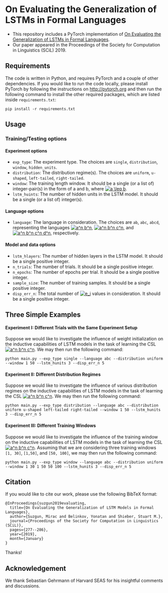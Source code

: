 # On Evaluating the Generalization of LSTMs in Formal Languages
* This repository includes a PyTorch implementation of [On Evaluating the Generalization of LSTMs in Formal Languages](https://arxiv.org/abs/1811.01001). 
* Our paper appeared in the Proceedings of the Society for Computation in Linguistics (SCiL) 2019.

## Requirements
The code is written in Python, and requires PyTorch and a couple of other dependencies. If you would like to run the code locally, please install PyTorch by following the instructions on http://pytorch.org and then run the following command to install the other required packages, which are listed inside `requirements.txt`:
```
pip install -r requirements.txt
```

## Usage
### Training/Testing options
#### Experiment options
* `exp_type`: The experiment type. The choices are `single`, `distribution`, `window`, `hidden_units`. 
* `distribution`: The distribution regime(s). The choices are `uniform`, `u-shaped`, `left-tailed`, `right-tailed`.
* `window`: The training length window. It should be a single (or a list of) integer-pair(s) in the form of a and b, where <a href="https://www.codecogs.com/eqnedit.php?latex=a&space;\leq&space;b" target="_blank"><img src="https://latex.codecogs.com/gif.latex?a&space;\leq&space;b" title="a \leq b" /></a>.
* `lstm_huints`: The number of hidden units in the LSTM model. It should be a single (or a list of) integer(s).

#### Language options
* `language`: The language in consideration. The choices are `ab`, `abc`, `abcd`, representing the languages <a href="https://www.codecogs.com/eqnedit.php?latex=a^n&space;b^n" target="_blank"><img src="https://latex.codecogs.com/gif.latex?a^n&space;b^n" title="a^n b^n" /></a>, <a href="https://www.codecogs.com/eqnedit.php?latex=a^n&space;b^n&space;c^n" target="_blank"><img src="https://latex.codecogs.com/gif.latex?a^n&space;b^n&space;c^n" title="a^n b^n c^n" /></a>, and <a href="https://www.codecogs.com/eqnedit.php?latex=a^n&space;b^n&space;c^n&space;d^n" target="_blank"><img src="https://latex.codecogs.com/gif.latex?a^n&space;b^n&space;c^n&space;d^n" title="a^n b^n c^n d^n" /></a>, respectively.

#### Model and data options
* `lstm_hlayers`: The number of hidden layers in the LSTM model. It should be a single positive integer. 
* `n_trials`: The number of trials. It should be a single positive integer.
* `n_epochs`: The number of epochs per trial. It should be a single positive integer.
* `sample_size`: The number of training samples. It should be a single positive integer.
* `disp_err_n`: The total number of <a href="https://www.codecogs.com/eqnedit.php?latex=e_i" target="_blank"><img src="https://latex.codecogs.com/gif.latex?e_i" title="e_i" /></a> values in consideration. It should be a single positive integer.

## Three Simple Examples
#### Experiment I: Different Trials with the Same Experiment Setup
Suppose we would like to investigate the influence of weight initialization on the inductive capabilities of LSTM models in the task of learning the CSL <a href="https://www.codecogs.com/eqnedit.php?latex=a^n&space;b^n&space;c^n" target="_blank"><img src="https://latex.codecogs.com/gif.latex?a^n&space;b^n&space;c^n" title="a^n b^n c^n" /></a>. We may then run the following command:
```
python main.py --exp_type single --language abc --distribution uniform --window 1 50 --lstm_hunits 3 --disp_err_n 5
```

#### Experiment II: Different Distribution Regimes
Suppose we would like to investigate the influence of various distribution regimes on the inductive capabilities of LSTM models in the task of learning the CSL <a href="https://www.codecogs.com/eqnedit.php?latex=a^n&space;b^n&space;c^n" target="_blank"><img src="https://latex.codecogs.com/gif.latex?a^n&space;b^n&space;c^n" title="a^n b^n c^n" /></a>. We may then run the following command:
```
python main.py --exp_type distribution --language abc --distribution uniform u-shaped left-tailed right-tailed --window 1 50 --lstm_hunits 3 --disp_err_n 5
```

#### Experiment III: Different Training Windows
Suppose we would like to investigate the influence of the training window on the inductive capabilities of LSTM models in the task of learning the CSL <a href="https://www.codecogs.com/eqnedit.php?latex=a^n&space;b^n&space;c^n" target="_blank"><img src="https://latex.codecogs.com/gif.latex?a^n&space;b^n&space;c^n" title="a^n b^n c^n" /></a>. Assuming that we are considering three training windows `[1, 30]`, `[1,50]`, and `[50, 100]`, we may then run the following command:
```
python main.py --exp_type window --language abc --distribution uniform --window 1 30 1 50 50 100 --lstm_hunits 3 --disp_err_n 5
```

## Citation
If you would like to cite our work, please use the following BibTeX format:
```
@InProceedings{suzgun2019evaluating,
  title={On Evaluating the Generalization of LSTM Models in Formal Languages},
  author={Suzgun, Mirac and Belinkov, Yonatan and Shieber, Stuart M.},
  journal={Proceedings of the Society for Computation in Linguistics (SCiL)},
  pages={277--286},
  year={2019},
  month={January}
}
```

Thanks!

## Acknowledgement
We thank Sebastian Gehrmann of Harvard SEAS for his insightful comments and discussions.
